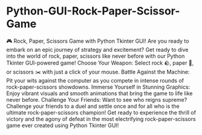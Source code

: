 # Python-GUI-Rock-Paper-Scissor-Game
 🎮 Rock, Paper, Scissors Game with Python Tkinter GUI! Are you ready to embark on an epic journey of strategy and excitement? Get ready to dive into the world of rock, paper, scissors like never before with our Python Tkinter GUI-powered game!  Choose Your Weapon: Select rock 🪨, paper 📄, or scissors ✂️ with just a click of your mouse. Battle Against the Machine: Pit your wits against the computer as you compete in intense rounds of rock-paper-scissors showdowns. Immerse Yourself in Stunning Graphics: Enjoy vibrant visuals and smooth animations that bring the game to life like never before. Challenge Your Friends: Want to see who reigns supreme? Challenge your friends to a duel and settle once and for all who is the ultimate rock-paper-scissors champion! Get ready to experience the thrill of victory and the agony of defeat in the most electrifying rock-paper-scissors game ever created using Python Tkinter GUI!
